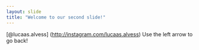 ```yaml
---
layout: slide
title: "Welcome to our second slide!"
---
```

[@lucaas.alvess] (http://instagram.com/lucaas.alvess)
Use the left arrow to go back!
